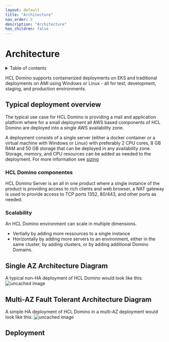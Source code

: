 ```yaml
---
layout: default
title: "Architecture"
nav_order: 2
description: "Architecture"
has_children: false
---
```


<h1>Architecture</h1>

<details close markdown="block">
  <summary>
    Table of contents
  </summary>
  {: .text-delta }
1. TOC
{:toc}
</details>

HCL Domino supports containerized deployments on EKS and traditional deployments on AMI using Windows or Linux - all for test, development, staging, and production environments.

## Typical deployment overview
The typical use case for HCL Domino is providing a mail and application platform where for a small deployment all AWS based components of HCL Domino are deployed into a single AWS availability zone. 

A deployment consists of a single server (either a docker container or a virtual machine with Windows or Linux) with preferably 2 CPU cores, 8 GB RAM and 50 GB storage that can be deployed in any availability zone. 
Storage, memory, and CPU resources can be added as needed to the deployment. For more information see [sizing](sizing.md)

### HCL Domino componentes

HCL Domino Server is an all in one product where a single instance of the product is providing access to rich clients and web browser, a NAT gateway is used to provide access to TCP ports 1352, 80/443, and other ports as needed. 

### Scalability

An HCL Domino environment can scale in multiple dimensions.
* Vertially by adding more ressources to a single instance
* Horizontally by adding more servers to an environment, either in the same cluster, by adding clusters, or by adding additional Domino Domains.

## Single AZ Architecture Diagram

A typical non-HA deployment of HCL Domino would look like this:
![uncached image](http://www.plantuml.com/plantuml/proxy?cache=no&src=https://raw.githubusercontent.com/HCL-TECH-SOFTWARE/domino-on-aws/main/docs/assets/plantuml/domino-aws-single-az.puml)

## Multi-AZ Fault Tolerant Architecture Diagram

A simple HA deployment of HCL Domino in a multi-AZ deployment would look like this:
![uncached image](http://www.plantuml.com/plantuml/proxy?cache=no&src=https://raw.githubusercontent.com/HCL-TECH-SOFTWARE/domino-on-aws/main/docs/assets/plantuml/domino-aws.puml)

## Deployment